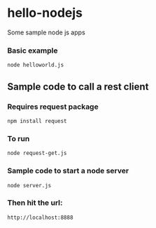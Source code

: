 # hello-nodejs
Some sample node js apps

### Basic example
```
node helloworld.js
```

## Sample code to call a rest client
### Requires request package
```
npm install request
```

### To run
```
node request-get.js
```

### Sample code to start a node server
```
node server.js
```

### Then hit the url:
```
http://localhost:8888
```
